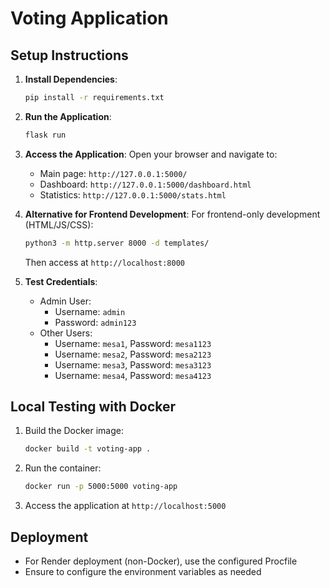 # Voting Application

## Setup Instructions

1. **Install Dependencies**:
   ```bash
   pip install -r requirements.txt
   ```

2. **Run the Application**:
   ```bash
   flask run
   ```

3. **Access the Application**:
   Open your browser and navigate to:
   - Main page: `http://127.0.0.1:5000/`
   - Dashboard: `http://127.0.0.1:5000/dashboard.html`
   - Statistics: `http://127.0.0.1:5000/stats.html`

4. **Alternative for Frontend Development**:
   For frontend-only development (HTML/JS/CSS):
   ```bash
   python3 -m http.server 8000 -d templates/
   ```
   Then access at `http://localhost:8000`

4. **Test Credentials**:
   - Admin User: 
     - Username: `admin`
     - Password: `admin123`
   - Other Users:
     - Username: `mesa1`, Password: `mesa1123`
     - Username: `mesa2`, Password: `mesa2123`
     - Username: `mesa3`, Password: `mesa3123`
     - Username: `mesa4`, Password: `mesa4123`

## Local Testing with Docker
1. Build the Docker image:
   ```bash
   docker build -t voting-app .
   ```

2. Run the container:
   ```bash
   docker run -p 5000:5000 voting-app
   ```

3. Access the application at `http://localhost:5000`

## Deployment
- For Render deployment (non-Docker), use the configured Procfile
- Ensure to configure the environment variables as needed
